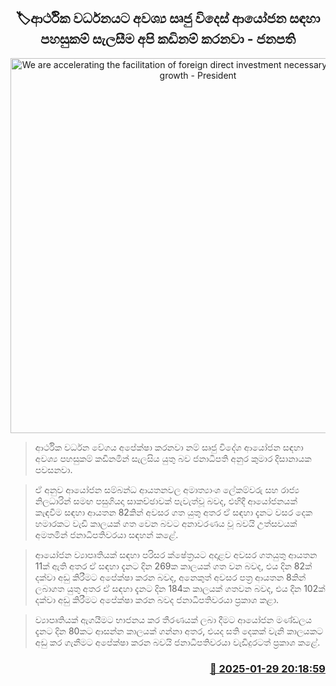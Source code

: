 <p align='center'><b><h2 align='center' title='We are accelerating the facilitation of foreign direct investment necessary for economic growth - President'>🏷ආර්ථික වර්ධනයට අවශ්‍ය සෘජු විදෙස් ආයෝජන සඳහා පහසුකම් සැලසීම අපි කඩිනම් කරනවා - ජනපති</h2></b></p>
<p align='center'><img src='https://helakuru.sgp1.cdn.digitaloceanspaces.com/esana/images/lib/anura-president-bussness.jpg' width='600' alt='We are accelerating the facilitation of foreign direct investment necessary for economic growth - President'></p>

> ආර්ථික වර්ධන වේගය අපේක්ෂා කරනවා නම් සෘජු විදේශ ආයෝජන සඳහා අවශ්‍ය පහසුකම් කඩිනමින් සැලසිය යුතු බව ජනාධිපති අනුර කුමාර දිසානායක පවසනවා.

> ඒ අනුව ආයෝජන සම්බන්ධ ආයතනවල අමාත්‍යාංශ ලේකම්වරු සහ රාජ්‍ය නිලධාරින් සමඟ පසුගියදා සාකච්ඡාවක් පැවැත්වූ බවද, එහිදී ආයෝජනයක් කැඳවීම සඳහා ආයතන 82කින් අවසර ගත යුතු අත​ර ඒ සඳහා දැනට වසර දෙක හමාරකට වැඩි කාලයක් ගත වෙන බවට අනාවරණය වූ බවයි උත්සවයක් අමතමින් ජනාධිපතිවරයා සඳහන් කළේ.

> ආයෝජන ව්‍යාපෘතියක් සඳහා පරිසර ක්ෂේත්‍රයට අදාළව අවසර ගතයුතු ආයතන 11ක් ඇති අත​ර ඒ සඳහා දැනට දින 269ක කාලයක් ගත වන බවද, එය දින 82ක් දක්වා අඩු කිරීමට අපේක්ෂා කරන බවද, අනෙකුත් අවසර පත්‍ර ආයතන 8කින් ලබාගත යුතු අතර ඒ සඳහා දැනට දින 184ක කාලයක් ගතවන බවද, එය දින 102ක් දක්වා අඩු කිරීමට අපේක්ෂා කරන බවද ජනාධිපතිවරයා ප්‍රකාශ කළා.

> ව්‍යාපෘතියක් ඇගයීමට භාජනය කර තීරණයක් ලබා දීමට ආයෝජන මණ්ඩලය දැනට දින 80කට ආසන්න කාලයක් ගන්නා අතර, එයද සති දෙකක් වැනි කාලයකට අඩු කර ගැනීමට අපේක්ෂා කරන බවයි ජනාධිපතිවරයා වැඩිදුරටත් ප්‍රකාශ කළේ. 



<h3 align='right'><a href='https://www.helakuru.lk/esana/p/107006/'>📅 2025-01-29 20:18:59</a></h3>
